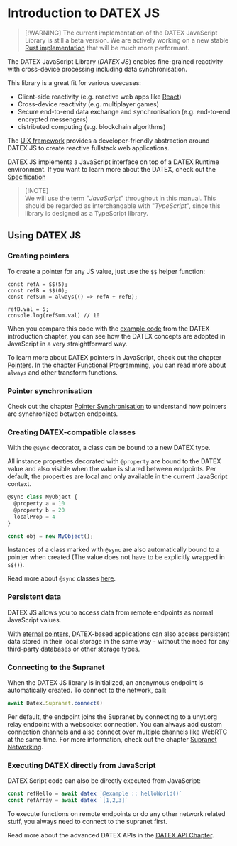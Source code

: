 # Introduction to DATEX JS

>  [!WARNING]
>  The current implementation of the DATEX JavaScript Library is still a beta version.
>  We are actively working on a new stable [Rust implementation](https://github.com/unyt-org/datex-core) that will be much more performant.

The DATEX JavaScript Library (*DATEX JS*) enables fine-grained reactivity with cross-device processing including data synchronisation.

This library is a great fit for various usecases:
 * Client-side reactivity (e.g. reactive web apps like [React](https://react.dev/))
 * Cross-device reactivity (e.g. multiplayer games)
 * Secure end-to-end data exchange and synchronisation (e.g. end-to-end encrypted messengers)
 * distributed computing (e.g. blockchain algorithms)

The [UIX framework](https://uix.unyt.org/) provides a developer-friendly abstraction around DATEX JS to create reactive fullstack web applications.

DATEX JS implements a JavaScript interface on top of a DATEX Runtime environment.
If you want to learn more about the DATEX, check out the  [Specification](https://github.com/unyt-org/datex-specification)

>  [!NOTE]  
>  We will use the term "*JavaScript*" throughout in this manual. This should be regarded as 
>  interchangable with "*TypeScript*", since this library is designed as a TypeScript library.


## Using DATEX JS

### Creating pointers


To create a pointer for any JS value, just use the `$$` helper function:

```tsx
const refA = $$(5);
const refB = $$(0);
const refSum = always(() => refA + refB);

refB.val = 5;
console.log(refSum.val) // 10
```

When you compare this code with the [example code](./02%20Important%20DATEX%20Concepts.md#references-and-pointers) from the DATEX introduction chapter, 
you can see how the DATEX concepts are adopted in JavaScript in a very straightforward way.

To learn more about DATEX pointers in JavaScript, check out the chapter [Pointers](./03%20Pointers.md).
In the chapter [Functional Programming](./09%20Functional%20Programming.md), you can read more about `always` and other transform functions.

### Pointer synchronisation

Check out the chapter [Pointer Synchronisation](./04%20Pointer%20Synchronisation.md) to understand
how pointers are synchronized between endpoints.

### Creating DATEX-compatible classes

With the `@sync` decorator, a class can be bound to a new DATEX type.

All instance properties decorated with `@property` are bound to the DATEX value and also visible when the value is shared between endpoints. 
Per default, the properties are local and only available in the current JavaScript context.

```ts
@sync class MyObject {
  @property a = 10
  @property b = 20
  localProp = 4
}

const obj = new MyObject();
```

Instances of a class marked with `@sync` are also automatically bound to a pointer when created (The value does not have to be explicitly wrapped in `$$()`).

Read more about `@sync` classes [here](./11%20Classes.md).

### Persistent data

DATEX JS allows you to access data from remote endpoints as normal JavaScript values.

With [eternal pointers](./04%20Eternal%20Pointers.md), DATEX-based applications can also access persistent data stored in their local storage in the same way - 
without the need for any third-party databases or other storage types.


### Connecting to the Supranet

When the DATEX JS library is initialized, an anonymous endpoint is automatically created.
To connect to the network, call:
```ts
await Datex.Supranet.connect()
```
Per default, the endpoint joins the Supranet by connecting to a unyt.org relay endpoint with a websocket connection.
You can always add custom connection channels and also connect over multiple channels like WebRTC at the same time.
For more information, check out the chapter [Supranet Networking](./05%20Supranet%20Networking.md).


### Executing DATEX directly from JavaScript

DATEX Script code can also be directly executed from JavaScript:

```ts
const refHello = await datex `@example :: helloWorld()`
const refArray = await datex `[1,2,3]`
```

To execute functions on remote endpoints or do any other network related stuff, you always need to connect to the supranet first.

Read more about the advanced DATEX APIs in the [DATEX API Chapter](./08%20The%20DATEX%20API.md).
